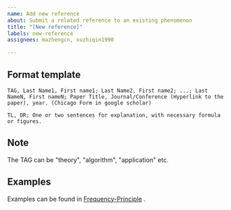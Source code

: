 ```yaml
---
name: Add new reference
about: Submit a related reference to an existing phenomenon
title: "[New reference]"
labels: new-reference
assignees: mazhengcn, xuzhiqin1990

---
```


## Format template

```
TAG, Last Name1, First name1; Last Name2, First name2; ...; Last NameN, First nameN; Paper Title, Journal/Conference (Hyperlink to the paper), year. (Chicago Form in google scholar)
```

```
TL, DR; One or two sentences for explanation, with necessary formula or figures.
```

## Note

The TAG can be "theory", "algorithm", "application" etc.

## Examples

Examples can be found in [Frequency-Principle](../../src/content/blog/f-principle.md) .

